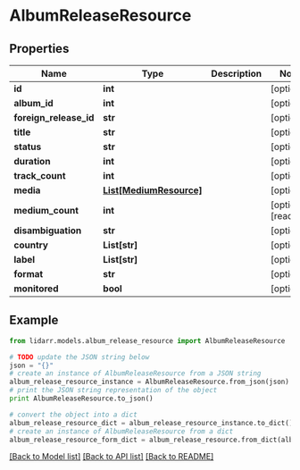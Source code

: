 # AlbumReleaseResource


## Properties

Name | Type | Description | Notes
------------ | ------------- | ------------- | -------------
**id** | **int** |  | [optional] 
**album_id** | **int** |  | [optional] 
**foreign_release_id** | **str** |  | [optional] 
**title** | **str** |  | [optional] 
**status** | **str** |  | [optional] 
**duration** | **int** |  | [optional] 
**track_count** | **int** |  | [optional] 
**media** | [**List[MediumResource]**](MediumResource.md) |  | [optional] 
**medium_count** | **int** |  | [optional] [readonly] 
**disambiguation** | **str** |  | [optional] 
**country** | **List[str]** |  | [optional] 
**label** | **List[str]** |  | [optional] 
**format** | **str** |  | [optional] 
**monitored** | **bool** |  | [optional] 

## Example

```python
from lidarr.models.album_release_resource import AlbumReleaseResource

# TODO update the JSON string below
json = "{}"
# create an instance of AlbumReleaseResource from a JSON string
album_release_resource_instance = AlbumReleaseResource.from_json(json)
# print the JSON string representation of the object
print AlbumReleaseResource.to_json()

# convert the object into a dict
album_release_resource_dict = album_release_resource_instance.to_dict()
# create an instance of AlbumReleaseResource from a dict
album_release_resource_form_dict = album_release_resource.from_dict(album_release_resource_dict)
```
[[Back to Model list]](../README.md#documentation-for-models) [[Back to API list]](../README.md#documentation-for-api-endpoints) [[Back to README]](../README.md)



